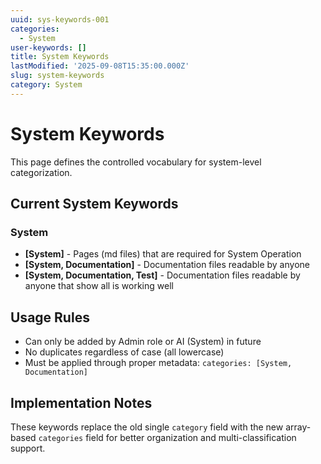 ```yaml
---
uuid: sys-keywords-001
categories:
  - System
user-keywords: []
title: System Keywords
lastModified: '2025-09-08T15:35:00.000Z'
slug: system-keywords
category: System
---
```

# System Keywords

This page defines the controlled vocabulary for system-level categorization.

## Current System Keywords

### System
- **[System]** - Pages (md files) that are required for System Operation
- **[System, Documentation]** - Documentation files readable by anyone
- **[System, Documentation, Test]** - Documentation files readable by anyone that show all is working well

## Usage Rules

- Can only be added by Admin role or AI (System) in future
- No duplicates regardless of case (all lowercase)
- Must be applied through proper metadata: `categories: [System, Documentation]`

## Implementation Notes

These keywords replace the old single `category` field with the new array-based `categories` field for better organization and multi-classification support.
